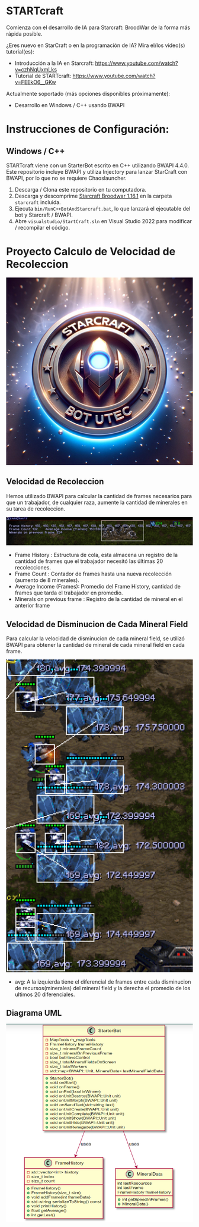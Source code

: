 # STARTcraft

Comienza con el desarrollo de IA para Starcraft: BroodWar de la forma más rápida posible.

¿Eres nuevo en StarCraft o en la programación de IA? Mira el/los video(s) tutorial(es):
* Introducción a la IA en Starcraft: https://www.youtube.com/watch?v=czhNqUxmLks
* Tutorial de STARTcraft: https://www.youtube.com/watch?v=FEEkO6__GKw

Actualmente soportado (más opciones disponibles próximamente):
* Desarrollo en Windows / C++ usando BWAPI

# Instrucciones de Configuración:

## Windows / C++

STARTcraft viene con un StarterBot escrito en C++ utilizando BWAPI 4.4.0. Este repositorio incluye BWAPI y utiliza Injectory para lanzar StarCraft con BWAPI, por lo que no se requiere Chaoslauncher.

1. Descarga / Clona este repositorio en tu computadora.
2. Descarga y descomprime [Starcraft Broodwar 1.16.1](http://www.cs.mun.ca/~dchurchill/startcraft/scbw_bwapi440.zip) en la carpeta `starcraft` incluida.
3. Ejecuta `bin/RunC++BotAndStarcraft.bat`, lo que lanzará el ejecutable del bot y Starcraft / BWAPI.
4. Abre `visualstudio/StartCraft.sln` en Visual Studio 2022 para modificar / recompilar el código.

# Proyecto Calculo de Velocidad de Recoleccion
![logo](images/logo.png)

## Velocidad de Recoleccion

Hemos utilizado BWAPI para calcular la cantidad de frames necesarios para que un trabajador, de cualquier raza, aumente la cantidad de minerales en su tarea de recoleccion.

![Imagen 1](images/p1.jpeg)

* Frame History : Estructura de cola, esta almacena un registro de la cantidad de frames que el trabajador necesitó las últimas 20 recolecciones.
* Frame Count : Contador de frames hasta una nueva recolección (aumento de 8 minerales).
* Average Income (Frames): Promedio del Frame History, cantidad de frames que tarda el trabajador en promedio. 
* Minerals on previous frame : Registro de la cantidad de mineral en el anterior frame

## Velocidad de Disminucion de Cada Mineral Field

Para calcular la velocidad de disminucion de cada mineral field, se utilizó BWAPI para obtener la cantidad de mineral de cada mineral field en cada frame.

![Imagen 2](images/p2.png)
* avg: A la izquierda tiene el diferencial de frames entre cada disminucion de recursos(minerales) del mineral field y la derecha el promedio de los ultimos 20 diferenciales.

## Diagrama UML

![Imagen 3](images/p1p2uml.png)

